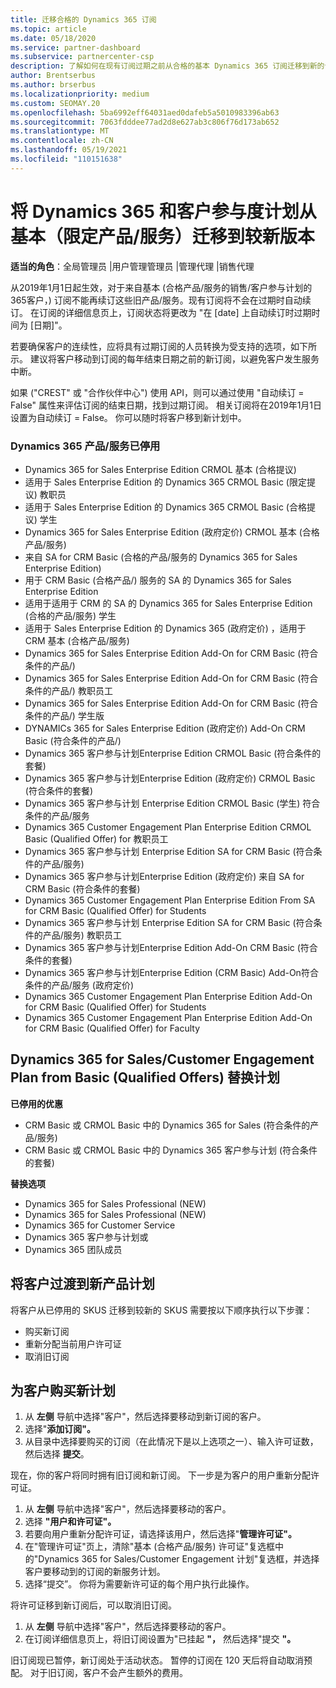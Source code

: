 ```yaml
---
title: 迁移合格的 Dynamics 365 订阅
ms.topic: article
ms.date: 05/18/2020
ms.service: partner-dashboard
ms.subservice: partnercenter-csp
description: 了解如何在现有订阅过期之前从合格的基本 Dynamics 365 订阅迁移到新的订阅。
author: Brentserbus
ms.author: brserbus
ms.localizationpriority: medium
ms.custom: SEOMAY.20
ms.openlocfilehash: 5ba6992eff64031aed0dafeb5a5010983396ab63
ms.sourcegitcommit: 7063fdddee77ad2d8e627ab3c806f76d173ab652
ms.translationtype: MT
ms.contentlocale: zh-CN
ms.lasthandoff: 05/19/2021
ms.locfileid: "110151638"
---
```

# <a name="migrate-dynamics-365-and-customer-engagement-plan-from-basic-qualified-offers-to-newer-versions"></a>将 Dynamics 365 和客户参与度计划从基本（限定产品/服务）迁移到较新版本

**适当的角色**：全局管理员 |用户管理管理员 |管理代理 |销售代理

从2019年1月1日起生效，对于来自基本 (合格产品/服务的销售/客户参与计划的365客户，) 订阅不能再续订这些旧产品/服务。现有订阅将不会在过期时自动续订。 在订阅的详细信息页上，订阅状态将更改为 "在 [date] 上自动续订时过期时间为 [日期]"。 

若要确保客户的连续性，应将具有过期订阅的人员转换为受支持的选项，如下所示。 建议将客户移动到订阅的每年结束日期之前的新订阅，以避免客户发生服务中断。

如果 ("CREST" 或 "合作伙伴中心") 使用 API，则可以通过使用 "自动续订 = False" 属性来评估订阅的结束日期，找到过期订阅。 相关订阅将在2019年1月1日设置为自动续订 = False。 你可以随时将客户移到新计划中。 

### <a name="the-dynamics-365-offers-being-retired"></a>Dynamics 365 产品/服务已停用

- Dynamics 365 for Sales Enterprise Edition CRMOL 基本 (合格提议) 
- 适用于 Sales Enterprise Edition 的 Dynamics 365 CRMOL Basic (限定提议) 教职员
- 适用于 Sales Enterprise Edition 的 Dynamics 365 CRMOL Basic (合格提议) 学生
- Dynamics 365 for Sales Enterprise Edition (政府定价) CRMOL 基本 (合格产品/服务) 
- 来自 SA for CRM Basic (合格的产品/服务的 Dynamics 365 for Sales Enterprise Edition) 
- 用于 CRM Basic (合格产品/) 服务的 SA 的 Dynamics 365 for Sales Enterprise Edition
- 适用于适用于 CRM 的 SA 的 Dynamics 365 for Sales Enterprise Edition (合格的产品/服务) 学生
- 适用于 Sales Enterprise Edition 的 Dynamics 365 (政府定价) ，适用于 CRM 基本 (合格产品/服务) 
- Dynamics 365 for Sales Enterprise Edition Add-On for CRM Basic (符合条件的产品/) 
- Dynamics 365 for Sales Enterprise Edition Add-On for CRM Basic (符合条件的产品/) 教职员工
- Dynamics 365 for Sales Enterprise Edition Add-On for CRM Basic (符合条件的产品/) 学生版
- DYNAMICs 365 for Sales Enterprise Edition (政府定价) Add-On CRM Basic (符合条件的产品/) 
- Dynamics 365 客户参与计划Enterprise Edition CRMOL Basic (符合条件的套餐) 
- Dynamics 365 客户参与计划Enterprise Edition (政府定价) CRMOL Basic (符合条件的套餐) 
- Dynamics 365 客户参与计划 Enterprise Edition CRMOL Basic (学生) 符合条件的产品/服务
- Dynamics 365 Customer Engagement Plan Enterprise Edition CRMOL Basic (Qualified Offer) for 教职员工
- Dynamics 365 客户参与计划 Enterprise Edition SA for CRM Basic (符合条件的产品/服务) 
- Dynamics 365 客户参与计划Enterprise Edition (政府定价) 来自 SA for CRM Basic (符合条件的套餐) 
- Dynamics 365 Customer Engagement Plan Enterprise Edition From SA for CRM Basic (Qualified Offer) for Students
- Dynamics 365 客户参与计划 Enterprise Edition SA for CRM Basic (符合条件的产品/服务) 教职员工
- Dynamics 365 客户参与计划Enterprise Edition Add-On CRM Basic (符合条件的套餐) 
- Dynamics 365 客户参与计划Enterprise Edition (CRM Basic) Add-On符合条件的产品/服务 (政府定价) 
- Dynamics 365 Customer Engagement Plan Enterprise Edition Add-On for CRM Basic (Qualified Offer) for Students
- Dynamics 365 Customer Engagement Plan Enterprise Edition Add-On for CRM Basic (Qualified Offer) for Faculty



## <a name="dynamics-365-for-sales-customer-engagement-plan-from-basic-qualified-offers-replacement-plans"></a>Dynamics 365 for Sales/Customer Engagement Plan from Basic (Qualified Offers) 替换计划

**已停用的优惠**   

- CRM Basic 或 CRMOL Basic 中的 Dynamics 365 for Sales (符合条件的产品/服务) 
- CRM Basic 或 CRMOL Basic 中的 Dynamics 365 客户参与计划 (符合条件的套餐) 

**替换选项**
- Dynamics 365 for Sales Professional (NEW) 
- Dynamics 365 for Sales Professional (NEW) 
- Dynamics 365 for Customer Service
- Dynamics 365 客户参与计划或
- Dynamics 365 团队成员



## <a name="transition-customers-to-new-product-plans"></a>将客户过渡到新产品计划

将客户从已停用的 SKUS 迁移到较新的 SKUS 需要按以下顺序执行以下步骤：

- 购买新订阅
- 重新分配当前用户许可证
- 取消旧订阅

## <a name="purchase-the-new-plan-for-your-customer"></a>为客户购买新计划

1. 从 **左侧** 导航中选择"客户"，然后选择要移动到新订阅的客户。
2. 选择"**添加订阅"。**
3. 从目录中选择要购买的订阅（在此情况下是以上选项之一）、输入许可证数，然后选择 **提交**。 

现在，你的客户将同时拥有旧订阅和新订阅。 下一步是为客户的用户重新分配许可证。

1. 从 **左侧** 导航中选择"客户"，然后选择要移动的客户。
2. 选择 **"用户和许可证"。**
3. 若要向用户重新分配许可证，请选择该用户，然后选择"**管理许可证"。** 
4. 在"管理许可证"页上，清除"基本 (合格产品/服务) 许可证"复选框中的"Dynamics 365 for Sales/Customer Engagement 计划"复选框，并选择客户要移动到的订阅的新服务计划。 
5. 选择“提交”。 你将为需要新许可证的每个用户执行此操作。 

将许可证移到新订阅后，可以取消旧订阅。 

1. 从 **左侧** 导航中选择"客户"，然后选择要移动的客户。
2. 在订阅详细信息页上，将旧订阅设置为"已挂起 **"，** 然后选择"提交 **"。**

旧订阅现已暂停，新订阅处于活动状态。 暂停的订阅在 120 天后将自动取消预配。 对于旧订阅，客户不会产生额外的费用。
 

 



